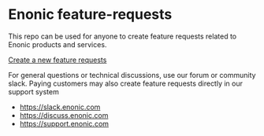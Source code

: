 # Enonic feature-requests

This repo can be used for anyone to create feature requests related to Enonic products and services.

[Create a new feature requests](https://github.com/enonic/feature-requests/issues/new)

For general questions or technical discussions, use our forum or community slack. Paying customers may also create feature requests directly in our support system

* https://slack.enonic.com
* https://discuss.enonic.com
* https://support.enonic.com
